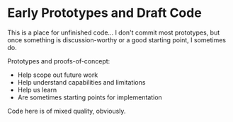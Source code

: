 Early Prototypes and Draft Code
===============================

This is a place for unfinished code... I don't commit most prototypes,
but once something is discussion-worthy or a good starting point, I
sometimes do.

Prototypes and proofs-of-concept:

* Help scope out future work
* Help understand capabilities and limitations
* Help us learn
* Are sometimes starting points for implementation

Code here is of mixed quality, obviously.